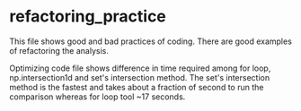 # refactoring_practice

This file shows good and bad practices of coding. There are good examples of refactoring the analysis.

Optimizing code file shows difference in time required among for loop, np.intersection1d and set's intersection method. The set's intersection method is the fastest and takes about a fraction of second to run the comparison whereas for loop tool ~17 seconds.
